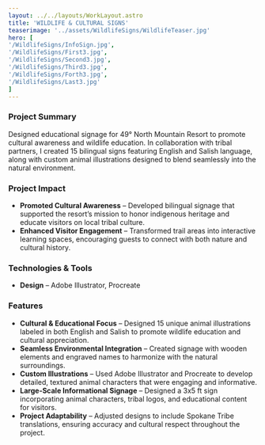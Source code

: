 ```yaml
---
layout: ../../layouts/WorkLayout.astro
title: 'WILDLIFE & CULTURAL SIGNS'
teaserimage: '../assets/WildlifeSigns/WildlifeTeaser.jpg'
hero: [
'/WildlifeSigns/InfoSign.jpg',
'/WildlifeSigns/First3.jpg',
'/WildlifeSigns/Second3.jpg',
'/WildlifeSigns/Third3.jpg',
'/WildlifeSigns/Forth3.jpg',
'/WildlifeSigns/Last3.jpg'
]
---
```


### Project Summary  
<div class="project-summary">  
Designed educational signage for 49° North Mountain Resort to promote cultural awareness and wildlife education. In collaboration with tribal partners, I created 15 bilingual signs featuring English and Salish language, along with custom animal illustrations designed to blend seamlessly into the natural environment.  
</div>  

### Project Impact  
- **Promoted Cultural Awareness** – Developed bilingual signage that supported the resort’s mission to honor indigenous heritage and educate visitors on local tribal culture.  
- **Enhanced Visitor Engagement** – Transformed trail areas into interactive learning spaces, encouraging guests to connect with both nature and cultural history.  

### Technologies & Tools  
- **Design** – Adobe Illustrator, Procreate  

### Features  
- **Cultural & Educational Focus** – Designed 15 unique animal illustrations labeled in both English and Salish to promote wildlife education and cultural appreciation.  
- **Seamless Environmental Integration** – Created signage with wooden elements and engraved names to harmonize with the natural surroundings.  
- **Custom Illustrations** – Used Adobe Illustrator and Procreate to develop detailed, textured animal characters that were engaging and informative.  
- **Large-Scale Informational Signage** – Designed a 3x5 ft sign incorporating animal characters, tribal logos, and educational content for visitors.  
- **Project Adaptability** – Adjusted designs to include Spokane Tribe translations, ensuring accuracy and cultural respect throughout the project.  

